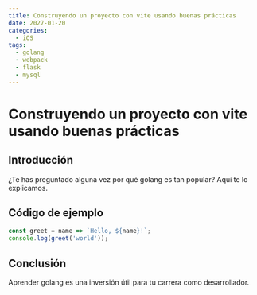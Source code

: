 ```yaml
---
title: Construyendo un proyecto con vite usando buenas prácticas
date: 2027-01-20
categories:
  - iOS
tags:
  - golang
  - webpack
  - flask
  - mysql
---
```


# Construyendo un proyecto con vite usando buenas prácticas

## Introducción

¿Te has preguntado alguna vez por qué golang es tan popular? Aquí te lo explicamos.

## Código de ejemplo

```javascript
const greet = name => `Hello, ${name}!`;
console.log(greet('world'));
```

## Conclusión

Aprender golang es una inversión útil para tu carrera como desarrollador.